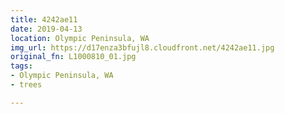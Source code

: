 ```yaml
---
title: 4242ae11
date: 2019-04-13
location: Olympic Peninsula, WA
img_url: https://d17enza3bfujl8.cloudfront.net/4242ae11.jpg
original_fn: L1000810_01.jpg
tags:
- Olympic Peninsula, WA
- trees

---
```

